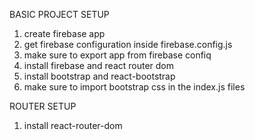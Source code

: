 BASIC PROJECT SETUP

1. create firebase app
2. get firebase configuration inside firebase.config.js
3. make sure to export app from firebase confiq
4. install firebase and react router dom
5. install bootstrap and react-bootstrap
6. make sure to import bootstrap css in the index.js files

ROUTER SETUP

1. install react-router-dom
